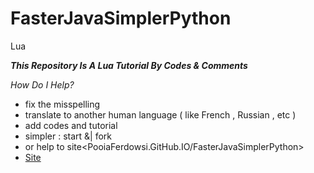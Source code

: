# FasterJavaSimplerPython
Lua

***This Repository Is A Lua Tutorial By Codes & Comments***

*How Do I Help?*
* fix the misspelling 
* translate to another human language ( like French , Russian , etc )
* add codes and tutorial
* simpler : start &| fork
* or help to site<PooiaFerdowsi.GitHub.IO/FasterJavaSimplerPython>
* [Site](https://PooiaFerdowsi.GitHub.IO/FasterJavaSimplerPython)
